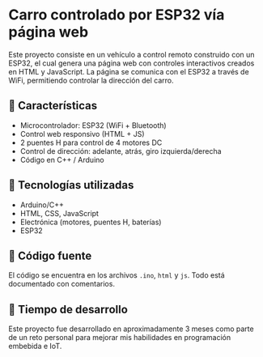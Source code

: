# Carro controlado por ESP32 vía página web

Este proyecto consiste en un vehículo a control remoto construido con un ESP32, el cual genera una página web con controles interactivos creados en HTML y JavaScript.
La página se comunica con el ESP32 a través de WiFi, permitiendo controlar la dirección del carro.

## 🚗 Características

- Microcontrolador: ESP32 (WiFi + Bluetooth)
- Control web responsivo (HTML + JS)
- 2 puentes H para control de 4 motores DC
- Control de dirección: adelante, atrás, giro izquierda/derecha
- Código en C++ / Arduino

## 🧠 Tecnologías utilizadas

- Arduino/C++
- HTML, CSS, JavaScript
- Electrónica (motores, puentes H, baterías)
- ESP32

## 🔧 Código fuente

El código se encuentra en los archivos `.ino`, `html` y `js`. Todo está documentado con comentarios.

## 📅 Tiempo de desarrollo

Este proyecto fue desarrollado en aproximadamente 3 meses como parte de un reto personal para mejorar mis habilidades en programación embebida e IoT.
